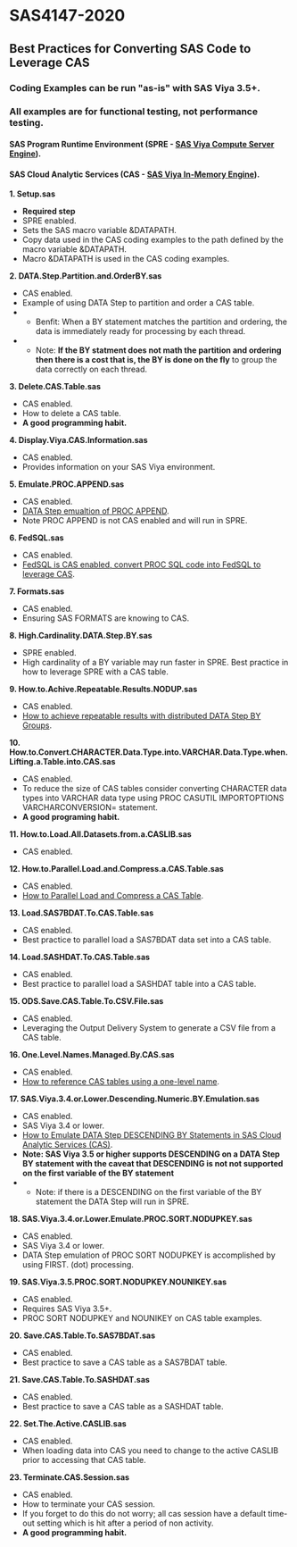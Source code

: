 # SAS4147-2020
##  Best Practices for Converting SAS Code to Leverage CAS
### Coding Examples can be run **"as-is"** with SAS Viya 3.5+.
### All examples are for functional testing, not performance testing.
#### **S**AS **P**rogram **R**untime **E**nvironment (**SPRE** - [SAS Viya Compute Server Engine](https://go.documentation.sas.com/?cdcId=pgmsascdc&cdcVersion=9.4_3.5&docsetId=pgmdiff&docsetTarget=n1t409khqsu0n8n103122kk0bfzn.htm&locale=en)).
####  SAS **C**loud **A**nalytic **S**ervices (**CAS** - [SAS Viya In-Memory Engine](https://go.documentation.sas.com/?cdcId=pgmsascdc&cdcVersion=9.4_3.5&docsetId=casref&docsetTarget=p148gqjwzfm0w1n12hc60f6pfcne.htm&locale=en)).

**1. Setup.sas**
- **Required step** 
- SPRE enabled.
- Sets the SAS macro variable &DATAPATH. 
- Copy data used in the CAS coding examples to the path defined by the macro variable &DATAPATH. 
- Macro &DATAPATH is used in the CAS coding examples.

**2. DATA.Step.Partition.and.OrderBY.sas**
- CAS enabled.
- Example of using DATA Step to partition and order a CAS table.
- - Benfit: When a BY statement matches the partition and ordering, the data is immediately ready for processing by each thread. 
- - Note: **If the BY statment does not math the partition and ordering then there is a cost that is, the BY is done on the fly** to group the data correctly on each thread.

**3. Delete.CAS.Table.sas**
- CAS enabled.
- How to delete a CAS table.
- **A good programming habit.**

**4. Display.Viya.CAS.Information.sas**
- CAS enabled.
- Provides information on your SAS Viya environment.

**5. Emulate.PROC.APPEND.sas** 
- CAS enabled. 
- [DATA Step emualtion of PROC APPEND](https://blogs.sas.com/content/sgf/2017/11/20/how-to-emulate-proc-append-in-cas/).
- Note PROC APPEND is not CAS enabled and will run in SPRE.

**6. FedSQL.sas**
- CAS enabled.
- [FedSQL is CAS enabled, convert PROC SQL code into FedSQL to leverage CAS](https://blogs.sas.com/content/sgf/2019/10/22/sas-viya-how-to-emulate-proc-sql-using-cas-enabled-proc-fedsql/). 

**7. Formats.sas**
- CAS enabled.
- Ensuring SAS FORMATS are knowing to CAS.

**8. High.Cardinality.DATA.Step.BY.sas**
- SPRE enabled.
- High cardinality of a BY variable may run faster in SPRE. Best practice in how to leverage SPRE with a CAS table.

**9. How.to.Achive.Repeatable.Results.NODUP.sas**
- CAS enabled.
- [How to achieve repeatable results with distributed DATA Step BY Groups](https://blogs.sas.com/content/sgf/2018/11/14/how-to-achieve-repeatable-results-with-distributed-data-step-by-groups/).

**10. How.to.Convert.CHARACTER.Data.Type.into.VARCHAR.Data.Type.when.Lifting.a.Table.into.CAS.sas**
- CAS enabled.
- To reduce the size of CAS tables consider converting CHARACTER data types into VARCHAR data type using PROC CASUTIL IMPORTOPTIONS VARCHARCONVERSION= statement.
- **A good programing habit.**

**11. How.to.Load.All.Datasets.from.a.CASLIB.sas**
- CAS enabled.

**12. How.to.Parallel.Load.and.Compress.a.CAS.Table.sas**
- CAS enabled.
- [How to Parallel Load and Compress a CAS Table](https://blogs.sas.com/content/sgf/2019/10/17/how-to-parallel-load-and-compress-a-sas-cloud-analytic-services-cas-table/).
 
**13. Load.SAS7BDAT.To.CAS.Table.sas**
- CAS enabled.
- Best practice to parallel load a SAS7BDAT data set into a CAS table.

**14. Load.SASHDAT.To.CAS.Table.sas**
- CAS enabled.
- Best practice to parallel load a SASHDAT table into a CAS table.

**15. ODS.Save.CAS.Table.To.CSV.File.sas**
- CAS enabled.
- Leveraging the Output Delivery System to generate a CSV file from a CAS table. 

**16. One.Level.Names.Managed.By.CAS.sas** 
- CAS enabled.
- [How to reference CAS tables using a one-level name](https://blogs.sas.com/content/sgf/2018/06/21/how-to-reference-cas-tables-using-a-one-level-name/).

**17. SAS.Viya.3.4.or.Lower.Descending.Numeric.BY.Emulation.sas** 
- CAS enabled. 
- SAS Viya 3.4 or lower.
- [How to Emulate DATA Step DESCENDING BY Statements in SAS Cloud Analytic Services (CAS)](https://blogs.sas.com/content/sgf/2019/10/10/how-to-emulate-data-step-descending-by-statements-in-sas-cloud-analytic-services-cas/).
- **Note: SAS Viya 3.5 or higher supports DESCENDING on a DATA Step BY statement with the caveat that DESCENDING is not not supported on the first variable of the BY statement**
- - Note: if there is a DESCENDING on the first variable of the BY statement the DATA Step will run in SPRE.

**18. SAS.Viya.3.4.or.Lower.Emulate.PROC.SORT.NODUPKEY.sas**
- CAS enabled.
- SAS Viya 3.4 or lower.
- DATA Step emulation of PROC SORT NODUPKEY is accomplished by using FIRST. (dot) processing.

**19. SAS.Viya.3.5.PROC.SORT.NODUPKEY.NOUNIKEY.sas**
- CAS enabled. 
- Requires SAS Viya 3.5+. 
- PROC SORT NODUPKEY and NOUNIKEY on CAS table examples. 

**20. Save.CAS.Table.To.SAS7BDAT.sas**
- CAS enabled.
- Best practice to save a CAS table as a SAS7BDAT table.  

**21. Save.CAS.Table.To.SASHDAT.sas**
- CAS enabled.
- Best practice to save a CAS table as a SASHDAT table. 

**22. Set.The.Active.CASLIB.sas**
- CAS enabled.
- When loading data into CAS you need to change to the active CASLIB prior to accessing that CAS table.

**23. Terminate.CAS.Session.sas**
- CAS enabled.
- How to terminate your CAS session.
- If you forget to do this do not worry; all cas session have a default time-out setting which is hit after a period of non activity.
- **A good programming habit.**

